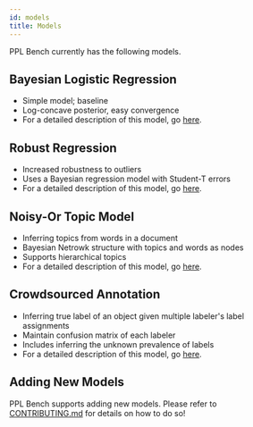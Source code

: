 ```yaml
---
id: models
title: Models
---
```


PPL Bench currently has the following models.

## Bayesian Logistic Regression

* Simple model; baseline
* Log-concave posterior, easy convergence
* For a detailed description of this model, go [here](https://github.com/facebookresearch/pplbench/blob/master/pplbench/models/logistic_regression.py).

## Robust Regression

* Increased robustness to outliers
* Uses a Bayesian regression model with Student-T errors
* For a detailed description of this model, go [here](https://github.com/facebookresearch/pplbench/blob/master/pplbench/models/robust_regression.py).

## Noisy-Or Topic Model

* Inferring topics from words in a document
* Bayesian Netrowk structure with topics and words as nodes
* Supports hierarchical topics
* For a detailed description of this model, go [here](https://github.com/facebookresearch/pplbench/blob/master/pplbench/models/noisy_or_topic.py).


## Crowdsourced Annotation

* Inferring true label of an object given multiple labeler's label assignments
* Maintain confusion matrix of each labeler
* Includes inferring the unknown prevalence of labels
* For a detailed description of this model, go [here](https://github.com/facebookresearch/pplbench/blob/master/pplbench/models/crowd_sourced_annotation.py).


## Adding New Models
PPL Bench supports adding new models. Please refer to [CONTRIBUTING.md](https://github.com/facebookresearch/pplbench/blob/master/CONTRIBUTING.md) for details on how to do so!
